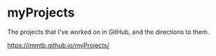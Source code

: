 # myProjects
The projects that I've worked on in GitHub, and the directions to them.

https://immtb.github.io/myProjects/
